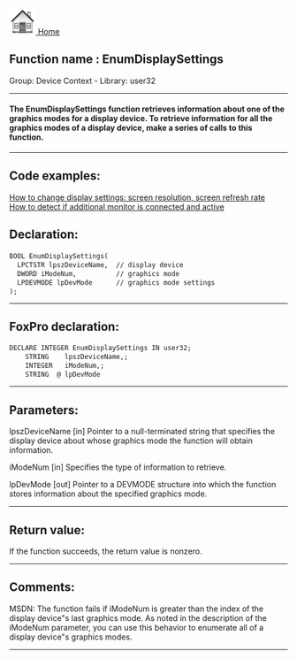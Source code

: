 [<img src="../../images/home.png"> Home ](https://github.com/VFPX/Win32API)  

## Function name : EnumDisplaySettings
Group: Device Context - Library: user32    
***  


#### The EnumDisplaySettings function retrieves information about one of the graphics modes for a display device. To retrieve information for all the graphics modes of a display device, make a series of calls to this function.
***  


## Code examples:
[How to change display settings: screen resolution, screen refresh rate](../../samples/sample_374.md)  
[How to detect if additional monitor is connected and active](../../samples/sample_542.md)  

## Declaration:
```foxpro  
BOOL EnumDisplaySettings(
  LPCTSTR lpszDeviceName,  // display device
  DWORD iModeNum,          // graphics mode
  LPDEVMODE lpDevMode      // graphics mode settings
);  
```  
***  


## FoxPro declaration:
```foxpro  
DECLARE INTEGER EnumDisplaySettings IN user32;
	STRING    lpszDeviceName,;
	INTEGER   iModeNum,;
	STRING  @ lpDevMode  
```  
***  


## Parameters:
lpszDeviceName 
[in] Pointer to a null-terminated string that specifies the display device about whose graphics mode the function will obtain information.

iModeNum 
[in] Specifies the type of information to retrieve.

lpDevMode 
[out] Pointer to a DEVMODE structure into which the function stores information about the specified graphics mode.  
***  


## Return value:
If the function succeeds, the return value is nonzero.  
***  


## Comments:
MSDN: The function fails if iModeNum is greater than the index of the display device"s last graphics mode. As noted in the description of the iModeNum parameter, you can use this behavior to enumerate all of a display device"s graphics modes.   
  
***  

